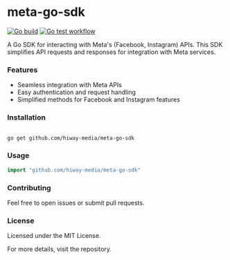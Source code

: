 # meta-go-sdk
[![Go build](https://github.com/HiWay-Media/meta-go-sdk/actions/workflows/go-build.yml/badge.svg)](https://github.com/HiWay-Media/meta-go-sdk/actions/workflows/go-build.yml)
[![Go test workflow](https://github.com/HiWay-Media/meta-go-sdk/actions/workflows/go-test.yml/badge.svg)](https://github.com/HiWay-Media/meta-go-sdk/actions/workflows/go-test.yml)

A Go SDK for interacting with Meta's (Facebook, Instagram) APIs. This SDK simplifies API requests and responses for integration with Meta services.

### Features
- Seamless integration with Meta APIs
- Easy authentication and request handling
- Simplified methods for Facebook and Instagram features

### Installation

```bash

go get github.com/hiway-media/meta-go-sdk
```
### Usage

```go
import "github.com/hiway-media/meta-go-sdk"
```

### Contributing
Feel free to open issues or submit pull requests.

### License
Licensed under the MIT License.

For more details, visit the repository.


